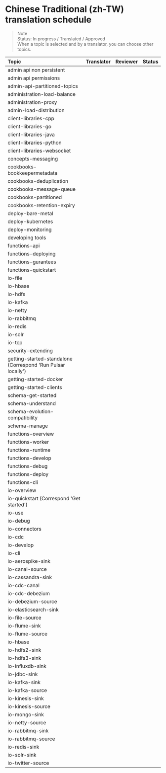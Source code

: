 # Chinese Traditional (zh-TW) translation schedule

> Note  
> Status: In progress / Translated / Approved    
> When a topic is selected and  by a translator, you can choose other topics.

Topic | Translator | Reviewer | Status 
:-----|:-----------|:---------|:------
admin api non persistent |  |  | 
admin api permissions |  |  | 
admin-api-partitioned-topics |  |  |  
administration-load-balance |  | | 
administration-proxy |  |  | 
admin-load-distribution |  | | 
client-libraries-cpp |  | | 
client-libraries-go |  | | 
client-libraries-java |  | | 
client-libraries-python |   | | 
client-libraries-websocket |    | | 
concepts-messaging |  | | 
cookbooks-bookkeepermetadata |  | | 
cookbooks-deduplication |  | | 
cookbooks-message-queue |   |  | 
cookbooks-partitioned |  |  |  
cookbooks-retention-expiry |  | | 
deploy-bare-metal |  | | 
deploy-kubernetes |  | |  
deploy-monitoring |  | | 
developing tools |  | | 
functions-api |  | | 
functions-deploying |  | | 
functions-gurantees |  | | 
functions-quickstart |  | | 
io-file |  | | 
io-hbase |  | | 
io-hdfs |  | | 
io-kafka |  | | 
io-netty |  | | 
io-rabbitmq |  | | 
io-redis |  | | 
io-solr |  | | 
io-tcp |  | | 
security-extending |  | | 
getting-started-standalone (Correspond 'Run Pulsar locally') | | | 
getting-started-docker |  | | 
getting-started-clients |  | | 
schema-get-started |  | | 
schema-understand |  | | 
schema-evolution-compatibility |  | | 
schema-manage |  | | 
functions-overview |  | | 
functions-worker |  | | 
functions-runtime |  | | 
functions-develop |  | | 
functions-debug |  | | 
functions-deploy |  | | 
functions-cli |  | | 
io-overview | | | 
io-quickstart (Correspond 'Get started') | | | 
io-use | | | 
io-debug | | | 
io-connectors |  | | 
io-cdc |  | | 
io-develop | | | 
io-cli | | | 
io-aerospike-sink | | | 
io-canal-source | | | 
io-cassandra-sink | | | 
io-cdc-canal | | | 
io-cdc-debezium | | | 
io-debezium-source | | | 
io-elasticsearch-sink | | | 
io-file-source | | | 
io-flume-sink | | | 
io-flume-source | | | 
io-hbase | | | 
io-hdfs2-sink | | | 
io-hdfs3-sink | | | 
io-influxdb-sink | | | 
io-jdbc-sink | | | 
io-kafka-sink | | | 
io-kafka-source | | | 
io-kinesis-sink | | | 
io-kinesis-source | | | 
io-mongo-sink | | | 
io-netty-source | | | 
io-rabbitmq-sink | | | 
io-rabbitmq-source | | | 
io-redis-sink | | | 
io-solr-sink | | | 
io-twitter-source | | | 
